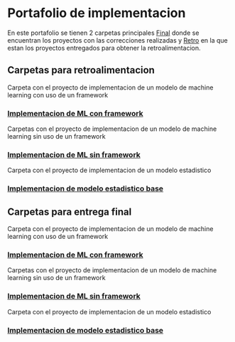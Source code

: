 # Portafolio de implementacion

En este portafolio se tienen 2 carpetas principales [Final](Final) donde se encuentran los proyectos con las correcciones realizadas y [Retro](Retro) en la que estan los proyectos entregados para obtener la retroalimentacion.

## Carpetas para retroalimentacion

Carpeta con el proyecto de implementacion de un modelo de machine learning con uso de un framework
### [Implementacion de ML con framework](Retro/ConFrameworks)

Carpetas con el proyecto de implementacion de un modelo de machine learning sin uso de un framework
### [Implementacion de ML sin framework](Retro/SinFrameworks)

Carpeta con el proyecto de implementacion de un modelo estadistico
### [Implementacion de modelo estadistico base](Retro/EstadisticoBase)

## Carpetas para entrega final

Carpeta con el proyecto de implementacion de un modelo de machine learning con uso de un framework
### [Implementacion de ML con framework](Final/ConFrameworks)

Carpetas con el proyecto de implementacion de un modelo de machine learning sin uso de un framework
### [Implementacion de ML sin framework](Final/SinFrameworks)

Carpeta con el proyecto de implementacion de un modelo estadistico
### [Implementacion de modelo estadistico base](Final/EstadisticoBase)